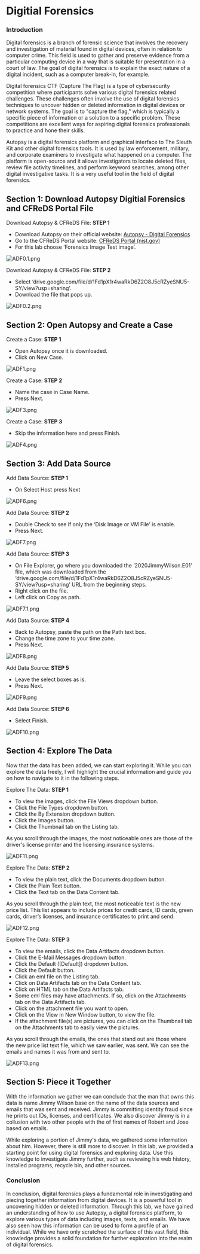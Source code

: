 # Digitial Forensics

### Introduction

Digital forensics is a branch of forensic science that involves the recovery and investigation of material found in digital devices, often in relation to computer crime. This field is used to gather and preserve evidence from a particular computing device in a way that is suitable for presentation in a court of law. The goal of digital forensics is to explain the exact nature of a digital incident, such as a computer break-in, for example.

Digital forensics CTF (Capture The Flag) is a type of cybersecurity competition where participants solve various digital forensics related challenges. These challenges often involve the use of digital forensics techniques to uncover hidden or deleted information in digital devices or network systems. The goal is to "capture the flag," which is typically a specific piece of information or a solution to a specific problem. These competitions are excellent ways for aspiring digital forensics professionals to practice and hone their skills.

Autopsy is a digital forensics platform and graphical interface to The Sleuth Kit and other digital forensics tools. It is used by law enforcement, military, and corporate examiners to investigate what happened on a computer. The platform is open-source and it allows investigators to locate deleted files, review file activity timelines, and perform keyword searches, among other digital investigative tasks. It is a very useful tool in the field of digital forensics.

## Section 1: Download Autopsy Digitial Forensics and CFReDS Portal File

Download Autopsy & CFReDS File: **STEP 1**

- Download Autopsy on their official website: [Autopsy - Digital Forensics](https://www.autopsy.com/)
- Go to the CFReDS Portal website: [CFReDS Portal (nist.gov)](https://cfreds.nist.gov/)
- For this lab choose ‘Forensics Image Test image’.

![ADF0.1.png](Digitial%20Forensics%202bfd2a74368d4e16a385756736905dd1/ADF0.1.png)

Download Autopsy & CFReDS File: **STEP 2**

- Select ‘drive.google.com/file/d/1Fd1pX1r4waRkD6Z2O8J5cRZyeSNU5-SY/view?usp=sharing’.
- Download the file that pops up.

![ADF0.2.png](Digitial%20Forensics%202bfd2a74368d4e16a385756736905dd1/ADF0.2.png)

 

## Section 2: Open Autopsy and Create a Case

Create a Case: **STEP 1**

- Open Autopsy once it is downloaded.
- Click on New Case.

![ADF1.png](Digitial%20Forensics%202bfd2a74368d4e16a385756736905dd1/ADF1.png)

Create a Case: **STEP 2**

- Name the case in Case Name.
- Press Next.

![ADF3.png](Digitial%20Forensics%202bfd2a74368d4e16a385756736905dd1/ADF3.png)

Create a Case: **STEP 3**

- Skip the information here and press Finish.

![ADF4.png](Digitial%20Forensics%202bfd2a74368d4e16a385756736905dd1/ADF4.png)

## Section 3: Add Data Source

Add Data Source: **STEP 1**

- On Select Host press Next

![ADF6.png](Digitial%20Forensics%202bfd2a74368d4e16a385756736905dd1/ADF6.png)

Add Data Source: **STEP 2**

- Double Check to see if only the ‘Disk Image or VM File’ is enable.
- Press Next.

![ADF7.png](Digitial%20Forensics%202bfd2a74368d4e16a385756736905dd1/ADF7.png)

Add Data Source: **STEP 3**

- On File Explorer, go where you downloaded the ‘2020JimmyWilson.E01’ file, which was downloaded from the ‘drive.google.com/file/d/1Fd1pX1r4waRkD6Z2O8J5cRZyeSNU5-SY/view?usp=sharing’ URL from the beginning steps.
- Right click on the file.
- Left click on Copy as path.

![ADF7.1.png](Digitial%20Forensics%202bfd2a74368d4e16a385756736905dd1/ADF7.1.png)

Add Data Source: **STEP 4**

- Back to Autopsy, paste the path on the Path text box.
- Change the time zone to your time zone.
- Press Next.

![ADF8.png](Digitial%20Forensics%202bfd2a74368d4e16a385756736905dd1/ADF8.png)

Add Data Source: **STEP 5**

- Leave the select boxes as is.
- Press Next.

![ADF9.png](Digitial%20Forensics%202bfd2a74368d4e16a385756736905dd1/ADF9.png)

Add Data Source: **STEP 6**

- Select Finish.

![ADF10.png](Digitial%20Forensics%202bfd2a74368d4e16a385756736905dd1/ADF10.png)

## Section 4: Explore The Data

Now that the data has been added, we can start exploring it. While you can explore the data freely, I will highlight the crucial information and guide you on how to navigate to it in the following steps.

Explore The Data: **STEP 1**

- To view the images, click the File Views dropdown button.
- Click the File Types dropdown button.
- Click the By Extension dropdown button.
- Click the Images button.
- Click the Thumbnail tab on the Listing tab.

As you scroll through the images, the most noticeable ones are those of the driver's license printer and the licensing insurance systems.

![ADF11.png](Digitial%20Forensics%202bfd2a74368d4e16a385756736905dd1/2d40da4c-467b-4c68-88d5-122f91c1b37f.png)

Explore The Data: **STEP 2**

- To view the plain text, click the Documents dropdown button.
- Click the Plain Text button.
- Click the Text tab on the Data Content tab.

As you scroll through the plain text, the most noticeable text is the new price list. This list appears to include prices for credit cards, ID cards, green cards, driver’s licenses, and insurance certificates to print and send.

![ADF12.png](Digitial%20Forensics%202bfd2a74368d4e16a385756736905dd1/ADF12.png)

Explore The Data: **STEP 3**

- To view the emails, click the Data Artifacts dropdown button.
- Click the E-Mail Messages dropdown button.
- Click the Default ([Default]) dropdown button.
- Click the Default button.
- Click an eml file on the Listing tab.
- Click on Data Artifacts tab on the Data Content tab.
- Click on HTML tab on the Data Artifacts tab.
- Some eml files may have attachments. If so, click on the Attachments tab on the Data Artifacts tab.
- Click on the attachment file you want to open.
- Click on the View in New Window button, to view the file.
- If the attachment file(s) are pictures, you can click on the Thumbnail tab on the Attachments tab to easily view the pictures.

As you scroll through the emails, the ones that stand out are those where the new price list text file, which we saw earlier, was sent. We can see the emails and names it was from and sent to.

![ADF13.png](Digitial%20Forensics%202bfd2a74368d4e16a385756736905dd1/ADF13.png)

## Section 5: Piece it Together

With the information we gather we can conclude that the man that owns this data is name Jimmy Wilson base on the name of the data sources and emails that was sent and received. Jimmy is committing identity fraud since he prints out IDs, licenses, and certificates. We also discover Jimmy is in a collusion with two other people with the of first names of Robert and Jose based on emails. 

While exploring a portion of Jimmy's data, we gathered some information about him. However, there is still more to discover. In this lab, we provided a starting point for using digital forensics and exploring data. Use this knowledge to investigate Jimmy further, such as reviewing his web history, installed programs, recycle bin, and other sources.

### Conclusion

In conclusion, digital forensics plays a fundamental role in investigating and piecing together information from digital devices. It is a powerful tool in uncovering hidden or deleted information. Through this lab, we have gained an understanding of how to use Autopsy, a digital forensics platform, to explore various types of data including images, texts, and emails. We have also seen how this information can be used to form a profile of an individual. While we have only scratched the surface of this vast field, this knowledge provides a solid foundation for further exploration into the realm of digital forensics.